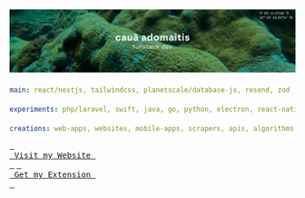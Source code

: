 ![image](https://github.com/adomaitisc/adomaitisc/blob/main/hello.png?raw=true)
---

```yaml
main: react/nextjs, tailwindcss, planetscale/database-js, resend, zod

experiments: php/laravel, swift, java, go, python, electron, react-native

creations: web-apps, websites, mobile-apps, scrapers, apis, algorithms
```

[<kbd> <br> Visit my Website <br> </kbd>](https://adomaitisc.com)
[<kbd> <br> Get my Extension <br> </kbd>](https://inspectgpt.com)
